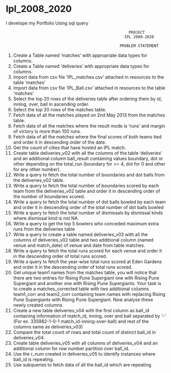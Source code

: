 # Ipl_2008_2020
I develope my Portfolio Using sql query


                                                          PROJECT
                                                        IPL 2008-2020

                                                      PROBLEM STATEMENT

1.	Create a Table named ‘matches’ with appropriate data types for columns.
2.	Create a Table named ‘deliveries’ with appropriate data types for columns.
3.	Import data from csv file ‘IPL_matches.csv’ attached in resources to the table ‘matches’ 
4.	Import data from csv file ‘IPL_Ball.csv’ attached in resources to the table ‘matches’ 
5.	Select the top 20 rows of the deliveries table after ordering them by id, inning, over, ball in ascending order.
6.	Select the top 20 rows of the matches table.
7.	Fetch data of all the matches played on 2nd May 2013 from the matches table.
8.	Fetch data of all the matches where the result mode is ‘runs’ and margin of victory is more than 100 runs.
9.	Fetch data of all the matches where the final scores of both teams tied and order it in descending order of the date.
10.	Get the count of cities that have hosted an IPL match.
11.	Create table deliveries_v02 with all the columns of the table ‘deliveries’ and an additional column ball_result containing values boundary, dot or other depending on the total_run (boundary for >= 4, dot for 0 and other for any other number).
12.	Write a query to fetch the total number of boundaries and dot balls from the deliveries_v02 table.
13.	Write a query to fetch the total number of boundaries scored by each team from the deliveries_v02  table and order it in descending order of the number of boundaries scored.
14.	Write a query to fetch the total number of dot balls bowled by each team and order it in descending order of the total number of dot balls bowled
15.	Write a query to fetch the total number of dismissals by dismissal kinds where dismissal kind is not NA.
16.	Write a query to get the top 5 bowlers who conceded maximum extra runs from the deliveries table
17.	Write a query to create a table named deliveries_v03 with all the columns of deliveries_v02 table and two additional column (named venue and match_date) of venue and date from table matches.
18.	Write a query to fetch the total runs scored for each venue and order it in the descending order of total runs scored.
19.	Write a query to fetch the year-wise total runs scored at Eden Gardens and order it in the descending order of total runs scored.
20.	Get unique team1 names from the matches table, you will notice that there are two entries for Rising Pune Supergiant one with Rising Pune Supergiant and another one with Rising Pune Supergiants. Your task is to create a matches_corrected table with two additional columns team1_corr and team2_corr containing team names with replacing Rising Pune Supergiants with Rising Pune Supergiant. Now analyse these newly created columns.
21.	Create a new table deliveries_v04 with the first column as ball_id containing information of match_id, inning, over and ball separated by ‘-’ (For ex. 335982-1-0-1 match_id-inning-over-ball) and rest of the columns same as deliveries_v03)
22.	Compare the total count of rows and total count of distinct ball_id in deliveries_v04.
23.	Create table deliveries_v05 with all columns of deliveries_v04 and an additional column for row number partition over ball_id.
24.	Use the r_num created in deliveries_v05 to identify instances where ball_id is repeating.
25.	Use subqueries to fetch data of all the ball_id which are repeating
